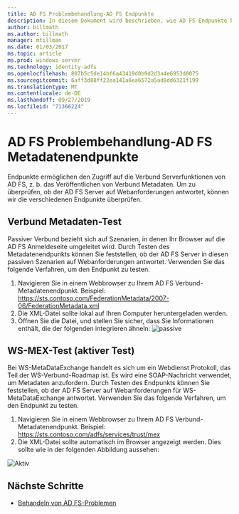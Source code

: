 ```yaml
---
title: AD FS Problembehandlung-AD FS Endpunkte
description: In diesem Dokument wird beschrieben, wie AD FS Endpunkte behoben werden.
author: billmath
ms.author: billmath
manager: mtillman
ms.date: 01/03/2017
ms.topic: article
ms.prod: windows-server
ms.technology: identity-adfs
ms.openlocfilehash: 807b5c5de14bf6a43419d0b9d2d3a4e6953d0075
ms.sourcegitcommit: 6aff3d88ff22ea141a6ea6572a5ad8dd6321f199
ms.translationtype: MT
ms.contentlocale: de-DE
ms.lasthandoff: 09/27/2019
ms.locfileid: "71366224"
---
```

# <a name="ad-fs-troubleshooting---ad-fs-metadata-endpoints"></a>AD FS Problembehandlung-AD FS Metadatenendpunkte
Endpunkte ermöglichen den Zugriff auf die Verbund Serverfunktionen von AD FS, z. b. das Veröffentlichen von Verbund Metadaten.  Um zu überprüfen, ob der AD FS Server auf Webanforderungen antwortet, können wir die verschiedenen Endpunkte überprüfen.


## <a name="federation-metadata-test"></a>Verbund Metadaten-Test
Passiver Verbund bezieht sich auf Szenarien, in denen Ihr Browser auf die AD FS Anmeldeseite umgeleitet wird.  Durch Testen des Metadatenendpunkts können Sie feststellen, ob der AD FS Server in diesen passiven Szenarien auf Webanforderungen antwortet.  Verwenden Sie das folgende Verfahren, um den Endpunkt zu testen.

1.  Navigieren Sie in einem Webbrowser zu Ihrem AD FS Verbund-Metadatenendpunkt.  Beispiel: https://sts.contoso.com/FederationMetadata/2007-06/FederationMetadata.xml
2. Die XML-Datei sollte lokal auf Ihren Computer heruntergeladen werden.
3. Öffnen Sie die Datei, und stellen Sie sicher, dass Sie Informationen enthält, die der folgenden integrieren ähneln: ![passive](media/ad-fs-tshoot-endpoints/meta2.png)

## <a name="ws-mex-test-active-test"></a>WS-MEX-Test (aktiver Test)
Bei WS-MetaDataExchange handelt es sich um ein Webdienst Protokoll, das Teil der WS-Verbund-Roadmap ist.  Es wird eine SOAP-Nachricht verwendet, um Metadaten anzufordern.  Durch Testen des Endpunkts können Sie feststellen, ob der AD FS Server auf Webanforderungen für WS-MetaDataExchange antwortet.  Verwenden Sie das folgende Verfahren, um den Endpunkt zu testen.
1.  Navigieren Sie in einem Webbrowser zu Ihrem AD FS Verbund-Metadatenendpunkt.  Beispiel: https://sts.contoso.com/adfs/services/trust/mex
2. Die XML-Datei sollte automatisch im Browser angezeigt werden.  Dies sollte wie in der folgenden Abbildung aussehen:

![Aktiv](media/ad-fs-tshoot-endpoints/meta3.png)


## <a name="next-steps"></a>Nächste Schritte

- [Behandeln von AD FS-Problemen](ad-fs-tshoot-overview.md)